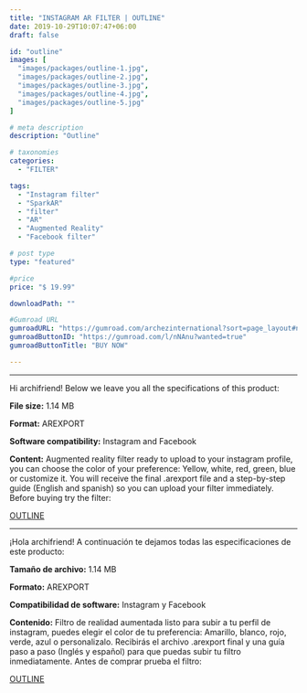 ```yaml
---
title: "INSTAGRAM AR FILTER | OUTLINE"
date: 2019-10-29T10:07:47+06:00
draft: false

id: "outline"
images: [
  "images/packages/outline-1.jpg",
  "images/packages/outline-2.jpg",
  "images/packages/outline-3.jpg",
  "images/packages/outline-4.jpg",
  "images/packages/outline-5.jpg"
]

# meta description
description: "Outline"

# taxonomies
categories:
  - "FILTER"

tags:
  - "Instagram filter"
  - "SparkAR"
  - "filter"
  - "AR"
  - "Augmented Reality"
  - "Facebook filter"

# post type
type: "featured"

#price
price: "$ 19.99"

downloadPath: ""

#Gumroad URL
gumroadURL: "https://gumroad.com/archezinternational?sort=page_layout#nNAnu"
gumroadButtonID: "https://gumroad.com/l/nNAnu?wanted=true"
gumroadButtonTitle: "BUY NOW"

---
```


___

Hi archifriend! Below we leave you all the specifications of this product:

**File size:** 1.14 MB

**Format:** AREXPORT

**Software compatibility:** Instagram and Facebook

**Content:** Augmented reality filter ready to upload to your instagram profile, you can choose the color of your preference: Yellow, white, red, green, blue or customize it. You will receive the final .arexport file and a step-by-step guide (English and spanish) so you can upload your filter immediately. Before buying try the filter: 


[OUTLINE](https://www.instagram.com/ar/3523956021051979/)
_____

¡Hola archifriend! A continuación te dejamos todas las especificaciones de este producto:

**Tamaño de archivo:** 1.14 MB

**Formato:** AREXPORT

**Compatibilidad de software:** Instagram y Facebook

**Contenido:** Filtro de realidad aumentada listo para subir a tu perfil de instagram, puedes elegir el color de tu preferencia: Amarillo, blanco, rojo, verde, azul o personalizalo. Recibirás el archivo .arexport final y una guía paso a paso (Inglés y español) para que puedas subir tu filtro inmediatamente. Antes de comprar prueba el filtro: 


[OUTLINE](https://www.instagram.com/ar/3523956021051979/)